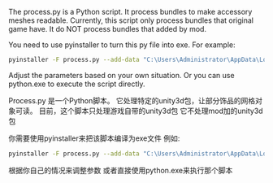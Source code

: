 The process.py is a Python script.
It process bundles to make accessory meshes readable.
Currently, this script only process bundles that original game have.
It do NOT process bundles that added by mod.

You need to use pyinstaller to turn this py file into exe.
For example: 
```bash
pyinstaller -F process.py --add-data "C:\Users\Administrator\AppData\Local\Packages\PythonSoftwareFoundation.Python.3.9_qbz5n2kfra8p0\LocalCache\local-packages\Python39\site-packages\UnityPy\resources;UnityPy\resources"
```

Adjust the parameters based on your own situation.
Or you can use python.exe to execute the script directly.

Process.py 是一个Python脚本。
它处理特定的unity3d包，让部分饰品的网格对象可读。
目前，这个脚本只处理游戏自带的unity3d包
它不处理mod加的unity3d包

你需要使用pyinstaller来把该脚本编译为exe文件
例如: 
```bash
pyinstaller -F process.py --add-data "C:\Users\Administrator\AppData\Local\Packages\PythonSoftwareFoundation.Python.3.9_qbz5n2kfra8p0\LocalCache\local-packages\Python39\site-packages\UnityPy\resources;UnityPy\resources"
```
根据你自己的情况来调整参数
或者直接使用python.exe来执行那个脚本
